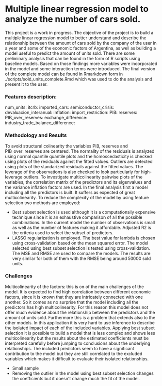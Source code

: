 # Multiple linear regression model to analyze the number of cars sold. 
This project is a work in progress.
The objective of the project is to build a multiple linear regression model to better understand and describe the relationship between the amount of cars sold by the company of the user in a year and some of the economic factors of Argentina, as well as building a model useful to predict the amount of units sold. 
There are some preliminary analysis that can be found in the form of R scripts using baseline models.
Based on those findings more variables were incorporated in the model and some interaction terms were introduced.
The final version of the complete model can be found in Rmarkdown form in ./scripts/sold_units_complete.Rmd which was used to do the analysis and present it to the user.

### Features description:
num_units:
itcrb:
imported_cars:
semiconductor_crisis: 
devaluacion_interanual:
inflation: 
import_restriction:
PIB:
reserves:
PIB_over_reserves:
exchange_difference:
industry_trade_balance_difference:

### Methodology and Results
To avoid structural colinearity the variables PIB, reserves and PIB_over_reserves are centered.
The normality of the residuals is analyzed using normal quantile quantile plots and the homoscedasticity is checked using plots of the residuals against the fitted values.
Outliers are detected using plots of the standarized residuals against the fitted values. The leverage of the observations is also checked to look particularly for high-leverage outliers.
To investigate multicolinearity pairwise plots of the variables, the correlation matrix of the predictors and its eigenvalues and the variance inflation factors are used.
In the final analysis first a model including all the predictors is built. It suffers as expected of great multicolinearity.
To reduce the complexity of the model by using feature selection two methods are employed: 
 - Best subset selection is used although it is a computationally expensive technique since it is an exhaustive comparison of all the possible combinations. In the current model the number of observations is small as well as the number of features making it affordable. Adjusted R2 is the criteria used to select the subset of predictors.
 - LASSO regularization is employed. The best value for lambda is chosen using cross-validation based on the mean squared error.
The model selected using best subset selection is tested using cross-validation.
The MSE and RMSE are used to compare the models. The results are very similar for both of them with the RMSE being around 50000 sold units.
 
### Challenges
Multicolinearity of the factors: this is on of the main challenges of the model. It is expected to find high correlation between different economic factors, since it is known that they are intricately connected with one another. So it comes as no surprise that the model including all the predictors has high multicolinearity. For this reason this model does not offer much evidence about the relationship between the predictors and the amount of units sold. Furthermore this is a problem that extends also to the other models. In this application it is very hard to use inference to describe the isolated impact of each of the included variables. 
Applying best subset selection it is possible to build a model that is less complex and shows less multicolinearity but the results about the estimated coefficients must be interpreted carefully before jumping to conclusions about the underlying relationships. The included predictors seem to have a significant contribution to the model but they are still correlated to the excluded variables which makes it difficult to evaluate their isolated relationships.
- Small sample
- Removing the outlier in the model using best subset selection changes the coefficients but it doesn't change much the fit of the model.